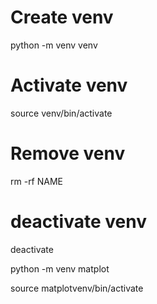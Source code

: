 # Create venv
python -m venv venv

# Activate venv
source venv/bin/activate

# Remove venv
rm -rf NAME

# deactivate venv
deactivate

python -m venv matplot

source matplotvenv/bin/activate